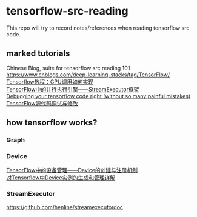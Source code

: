 # tensorflow-src-reading
This repo will try to record notes/references when reading tensorflow src code.
## marked tutorials
Chinese Blog, suite for tensorflow src reading 101 https://www.cnblogs.com/deep-learning-stacks/tag/TensorFlow/  
[Tensorflow教程：GPU调用如何实现](https://cloud.tencent.com/developer/article/1007472)  
[TensorFlow中的并行执行引擎——StreamExecutor框架](https://www.cnblogs.com/deep-learning-stacks/p/9386188.html)  
[Debugging your tensorflow code right (without so many painful mistakes)](https://towardsdatascience.com/debugging-your-tensorflow-code-right-without-so-many-painful-mistakes-b48bd9145d5c)  
[TensorFlow源代码调试与修改](https://edu.csdn.net/course/detail/28880)
## how tensorflow works?
### Graph
### Device
[TensorFlow中的设备管理——Device的创建与注册机制](https://www.cnblogs.com/deep-learning-stacks/p/9313700.html)  
[对Tensorflow中Device实例的生成和管理详解](https://www.jb51.net/article/179512.htm)
### StreamExecutor
https://github.com/henline/streamexecutordoc 
